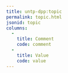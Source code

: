 ```yaml
---
title: untp-dpp:topic
permalink: topic.html
jsonid: topic
columns:
  - 
    title: Comment
    code: comment
  - 
    title: Value
    code: value
---
```

